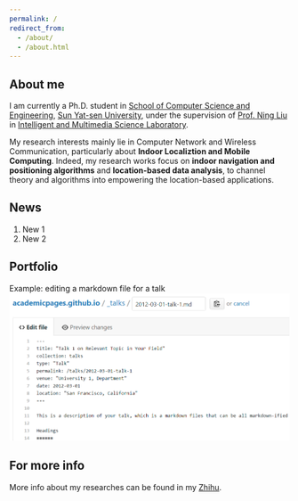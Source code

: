 ```yaml
---
permalink: /
redirect_from: 
  - /about/
  - /about.html
---
```



About me
--------
I am currently a Ph.D. student in [School of Computer Science and Engineering](http://sdcs.sysu.edu.cn), [Sun Yat-sen University](http://www.sysu.edu.cn), under the supervision of [Prof. Ning Liu](http://sdcs.sysu.edu.cn/node/2495) in [Intelligent and Multimedia Science Laboratory](https://www.sysu-imsl.com). 

My research interests mainly lie in Computer Network and Wireless Communication, particularly about **Indoor Localiztion and Mobile Computing**.
Indeed, my research works focus on **indoor navigation and positioning algorithms** and **location-based data analysis**, to channel theory and algorithms into empowering the location-based applications.


News
--------
1. New 1
1. New 2 


Portfolio
-------
Example: editing a markdown file for a talk
![Editing a markdown file for a talk](/images/editing-talk.png)

For more info
-------
More info about my researches can be found in my [Zhihu](https://www.zhihu.com/people/onewalnut). 
